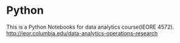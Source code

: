 # Python
This is a Python Notebooks for data analytics course(IEORE 4572).
http://ieor.columbia.edu/data-analytics-operations-research

